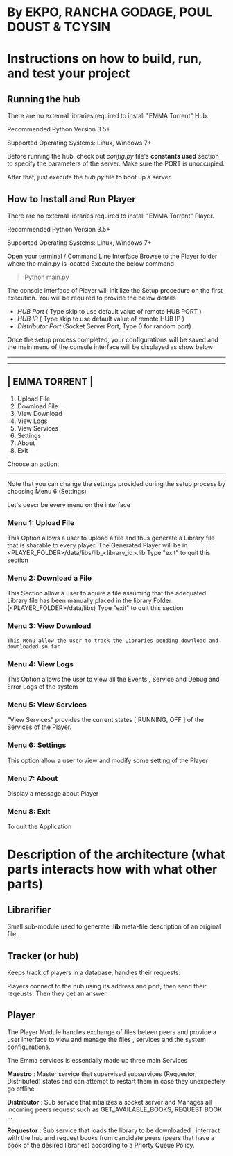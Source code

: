 # By EKPO, RANCHA GODAGE, POUL DOUST & TCYSIN

# Instructions on how to build, run, and test your project

## Running the hub

There are no external libraries required to install "EMMA Torrent" Hub.  

Recommended Python Version  3.5+ 

Supported Operating Systems:  Linux, Windows 7+ 


Before running the hub, check out *config.py* file's **constants used** section to specify the parameters of the server.
Make sure the PORT is unoccupied.

After that, just execute the *hub.py* file to boot up a server.



## How to Install and  Run <Emma Torrent> Player   


There are no external libraries required to install "EMMA Torrent" Player.  

Recommended Python Version  3.5+ 

Supported Operating Systems:  Linux, Windows 7+ 


Open your terminal / Command Line Interface 
Browse to the Player folder where the main.py is located 
Execute the below command 

> Python main.py 



The console interface of Player  will initilize the Setup procedure on the first execution.  You will be required to provide the below details 

* *HUB Port* ( Type skip to use default value of remote HUB PORT )
* *HUB IP* ( Type skip to use default value of remote HUB IP )
* *Distributor Port* (Socket Server Port, Type 0 for random port)


Once the setup process completed, your configurations will be saved and the main menu of the console interface will be displayed as show below 


---

 --------------------------- 
|       EMMA TORRENT        |
 ---------------------------

1. Upload File
2. Download File
3. View Download 
4. View Logs 
5. View Services 
6. Settings 
7. About 
8. Exit 


Choose an action: 

---


Note that you can change the settings provided during the setup process  by choosing Menu  6  (Settings) 
 

Let's describe every menu on the interface 

### Menu 1: Upload File 
This Option allows a user to upload a file and thus generate a Library file that is sharable to every player. 
The Generated Player will be in  <PLAYER_FOLDER>/data/libs/lib_<library_id>.lib
Type "exit" to quit this section 


### Menu 2: Download a File 

This Section allow a user to aquire a file assuming that the  adequated Library file has been manually placed in the 
library Folder   (<PLAYER_FOLDER>/data/libs)
Type "exit" to quit this section 


### Menu 3: View Download 

	This Menu allow the user to track the Libraries pending download and downloaded so far 


### Menu 4: View Logs
	
This Option allows the user to view all the Events , Service and Debug and Error Logs of the system 

### Menu 5: View Services 
	
"View Services" provides the current states [ RUNNING, OFF ] of the Services of the <Emma Torrent> Player.


### Menu 6: Settings 
	
This option allow a user to view and modify some setting  of the <EMMA Torrent> Player

### Menu 7: About  
	
Display a message about <Emma Torrent> Player


### Menu 8: Exit  
To quit the Application 



# Description of the architecture (what parts interacts how with what other parts)

## Librarifier
Small sub-module used to generate **.lib** meta-file description of an original file.

## Tracker (or hub)
Keeps track of players in a database, handles their requests.

Players connect to the hub using its address and port, then send their reqeusts. Then they get an answer.


## Player 

The Player Module handles exchange of files beteen peers and provide a user interface to  view and manage the files , services  and the system configurations.  

The Emma services is essentially made up three main Services 

**Maestro** : Master service that supervised subservices (Requestor, Distributed) states and can attempt to restart them  in case they unexpectely go offline 

**Distributor** : Sub service that intializes a socket server and Manages all incoming peers request such as  GET_AVAILABLE_BOOKS, REQUEST BOOK  ... 

**Requestor** : Sub service  that loads the library to be downloaded , interract with the hub and request books from candidate peers (peers that have a book of the desired libraries) according to a Priorty Queue Policy. 


